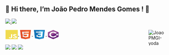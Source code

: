 ## 👋 Hi there, I’m João Pedro Mendes Gomes ! 👋

 <div>
  <a href="https://github.com/JoaoPMGI">
  <img height="150em" src="https://github-readme-stats.vercel.app/api?username=JoaoPMGI&show_icons=true&theme=dark&include_all_commits=true&count_private=true"/>
  <img height="150em" src="https://github-readme-stats.vercel.app/api/top-langs/?username=JoaoPMGI&layout=compact&langs_count=7&theme=dark"/>
</div>
  
  <div style="display: inline_block"><br>
  <img align="center" alt="JoaoPMGI-Js" height="30" width="40" src="https://raw.githubusercontent.com/devicons/devicon/master/icons/javascript/javascript-plain.svg">
  <img align="center" alt="JoaoPMGI-HTML" height="30" width="40" src="https://raw.githubusercontent.com/devicons/devicon/master/icons/html5/html5-original.svg">
  <img align="center" alt="JoaoPMGI-CSS" height="30" width="40" src="https://raw.githubusercontent.com/devicons/devicon/master/icons/css3/css3-original.svg">
  <img align="center" alt="JoaoPMGI-Csharp" height="30" width="40" src="https://raw.githubusercontent.com/devicons/devicon/master/icons/csharp/csharp-original.svg">
  <img align="right" alt="JoaoPMGI-yoda" width="50px" height="50px" src="https://cdn.discordapp.com/attachments/648361867399659526/878316057536892988/art-animated.gif">
</div>
  
<div>
  <br>
</div>
  
  <div> 
  <a href="https://instagram.com/rafaballerini" target="_blank"><img src="https://img.shields.io/badge/-Instagram-%23E4405F?style=for-the-badge&logo=instagram&logoColor=white" target="_blank"></a>
  <a href = "mailto:joaop.mendesg21@gmail.com"><img src="https://img.shields.io/badge/-Gmail-%23333?style=for-the-badge&logo=gmail&logoColor=white" target="_blank"></a>
  <a href="www.linkedin.com/in/joao-mendes1a63181a17" target="_blank"><img src="https://img.shields.io/badge/-LinkedIn-%230077B5?style=for-the-badge&logo=linkedin&logoColor=white" target="_blank"></a> 
</div>
<!---

--->
